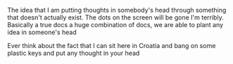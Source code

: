 The idea that I am putting thoughts in somebody's head through something that doesn't actually exist. The dots on the screen will be gone I'm terribly. Basically a true docs a huge combination of docs, we are able to plant any idea in someone's head

Ever think about the fact that I can sit here in Croatia and bang on some plastic keys and put any thought in your head
